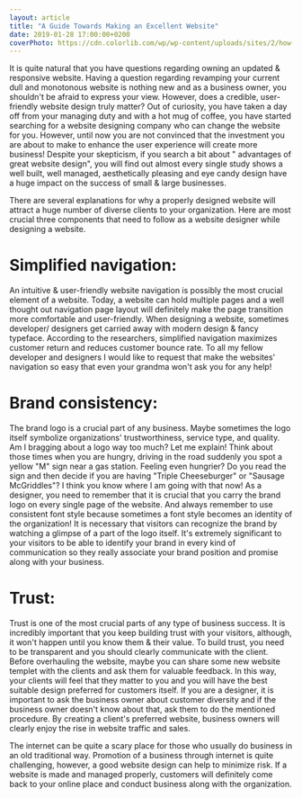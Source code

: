 ```yaml
---
layout: article
title: "A Guide Towards Making an Excellent Website"
date: 2019-01-28 17:00:00+0200
coverPhoto: https://cdn.colorlib.com/wp/wp-content/uploads/sites/2/how-to-setup-website.jpg
---
```



It is quite natural that you have questions regarding owning an updated & responsive website. Having a question regarding revamping your current dull and monotonous website is nothing new and as a business owner, you shouldn't be afraid to express your view. However, does a credible, user-friendly website design truly matter? Out of curiosity, you have taken a day off from your managing duty and with a hot mug of coffee, you have started searching for a website designing company who can change the website for you. However, until now you are not convinced that the investment you are about to make to enhance the user experience will create more business! Despite your skepticism, if you search a bit about " advantages of great website design", you will find out almost every single study shows a well built, well managed, aesthetically pleasing and eye candy design have a huge impact on the success of small & large businesses.

There are several explanations for why a properly designed website will attract a huge number of diverse clients to your organization. Here are most crucial three components that need to follow as a website designer while designing a website.

# Simplified navigation:
 An intuitive & user-friendly website navigation is possibly the most crucial element of a website. Today, a website can hold multiple pages and a well thought out navigation page layout will definitely make the page transition more comfortable and user-friendly. When designing a website, sometimes developer/ designers get carried away with modern design & fancy typeface. According to the researchers, simplified navigation maximizes customer return and reduces customer bounce rate. To all my fellow developer and designers I would like to request that make the websites' navigation so easy that even your grandma won't ask you for any help!

# Brand consistency:
 The brand logo is a crucial part of any business. Maybe sometimes the logo itself symbolize organizations' trustworthiness, service type, and quality. Am I bragging about a logo way too much? Let me explain! Think about those times when you are hungry, driving in the road suddenly you spot a yellow "M" sign near a gas station. Feeling even hungrier? Do you read the sign and then decide if you are having "Triple Cheeseburger" or "Sausage McGriddles"? I think you know where I am going with that now! As a designer, you need to remember that it is crucial that you carry the brand logo on every single page of the website. And always remember to use consistent font style because sometimes a font style becomes an identity of the organization! It is necessary that visitors can recognize the brand by watching a glimpse of a part of the logo itself. It's extremely significant to your visitors to be able to identify your brand in every kind of communication so they really associate your brand position and promise along with your business.

# Trust:
 Trust is one of the most crucial parts of any type of business success. It is incredibly important that you keep building trust with your visitors, although, it won't happen until you know them & their value. To build trust, you need to be transparent and you should clearly communicate with the client. Before overhauling the website, maybe you can share some new website templet with the clients and ask them for valuable feedback. In this way, your clients will feel that they matter to you and you will have the best suitable design preferred for customers itself. If you are a designer, it is important to ask the business owner about customer diversity and if the business owner doesn't know about that, ask them to do the mentioned procedure. By creating a client's preferred website, business owners will clearly enjoy the rise in website traffic and sales.

The internet can be quite a scary place for those who usually do business in an old traditional way. Promotion of a business through internet is quite challenging, however, a good website design can help to minimize risk. If a website is made and managed properly, customers will definitely come back to your online place and conduct business along with the organization.

